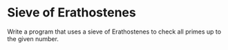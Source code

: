 # Sieve of Erathostenes

Write a program that uses a sieve of Erathostenes to check all primes up to the given number.